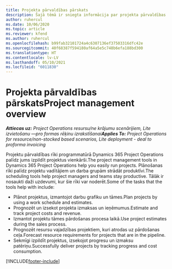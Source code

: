 ```yaml
---
title: Projekta pārvaldības pārskats
description: Šajā tēmā ir sniegta informācija par projekta pārvaldības iestatījumiem programmā Dynamics 365 Project Operations.
author: ruhercul
ms.date: 10/06/2020
ms.topic: article
ms.reviewer: kfend
ms.author: ruhercul
ms.openlocfilehash: b99fab32101724a4c6307136ef37503316dfc42e
ms.sourcegitcommit: 40f68387f594180af64a5e5c748b6efa188bd300
ms.translationtype: HT
ms.contentlocale: lv-LV
ms.lasthandoff: 05/10/2021
ms.locfileid: "6011830"
---
```

# <a name="project-management-overview"></a><span data-ttu-id="10614-103">Projekta pārvaldības pārskats</span><span class="sxs-lookup"><span data-stu-id="10614-103">Project management overview</span></span>

<span data-ttu-id="10614-104">_**Attiecas uz:** Project Operations resursu/ne krājumu scenārijiem, Lite izvietošanu —pro formas rēķinu izrakstīšanai_</span><span class="sxs-lookup"><span data-stu-id="10614-104">_**Applies To:** Project Operations for resource/non-stocked based scenarios, Lite deployment - deal to proforma invoicing_</span></span>

<span data-ttu-id="10614-105">Projektu pārvaldības rīki programmatūrā Dynamics 365 Project Operations palīdz jums izpildīt projektus vienkārši.</span><span class="sxs-lookup"><span data-stu-id="10614-105">The project management tools in Dynamics 365 Project Operations help you easily run projects.</span></span> <span data-ttu-id="10614-106">Plānošanas rīki palīdz projektu vadītājiem un darba grupām strādāt produktīvi.</span><span class="sxs-lookup"><span data-stu-id="10614-106">The scheduling tools help project managers and teams stay productive.</span></span> <span data-ttu-id="10614-107">Tālāk ir nosaukti daži uzdevumi, kur šie rīki var noderēt.</span><span class="sxs-lookup"><span data-stu-id="10614-107">Some of the tasks that the tools help with include:</span></span>

- <span data-ttu-id="10614-108">Plānot projektus, izmantojot darbu grafiku un tāmes.</span><span class="sxs-lookup"><span data-stu-id="10614-108">Plan projects by using a work schedule and estimates.</span></span>
- <span data-ttu-id="10614-109">Prognozēt un izsekot projekta izmaksas un ieņēmumus.</span><span class="sxs-lookup"><span data-stu-id="10614-109">Estimate and track project costs and revenue.</span></span>
- <span data-ttu-id="10614-110">Izmantot projektu tāmes pārdošanas procesa laikā.</span><span class="sxs-lookup"><span data-stu-id="10614-110">Use project estimates during the sales process.</span></span>
- <span data-ttu-id="10614-111">Prognozēt resursu vajadzības projektiem, kuri atrodas uz pārdošanas ceļa.</span><span class="sxs-lookup"><span data-stu-id="10614-111">Forecast resource requirements for projects that are in the pipeline.</span></span>
- <span data-ttu-id="10614-112">Sekmīgi izpildīt projektus, izsekojot progresu un izmaksu patēriņu.</span><span class="sxs-lookup"><span data-stu-id="10614-112">Successfully deliver projects by tracking progress and cost consumption.</span></span>


[!INCLUDE[footer-include](../includes/footer-banner.md)]
